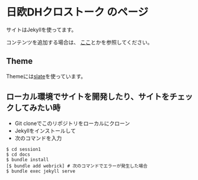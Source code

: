 #  日欧DHクロストーク のページ

サイトはJekyllを使ってます。

コンテンツを追加する場合は、
[ここ](https://docs.github.com/ja/pages/setting-up-a-github-pages-site-with-jekyll/adding-content-to-your-github-pages-site-using-jekyll)とかを参照してください。

## Theme
Themeには[slate](https://github.com/pages-themes/slate)を使っています。

## ローカル環境でサイトを開発したり、サイトをチェックしてみたい時
- Git cloneでこのリポジトリをローカルにクローン
- Jekyllをインストールして
- 次のコマンドを入力

```
$ cd session1 
$ cd docs
$ bundle install
[$ bundle add webrick] # 次のコマンドでエラーが発生した場合
$ bundle exec jekyll serve 
```
